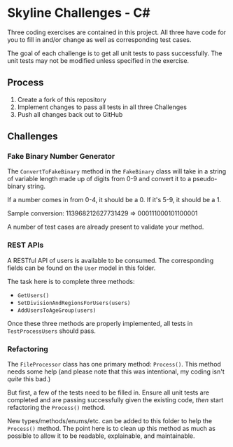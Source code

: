 # Skyline Challenges - C#
Three coding exercises are contained in this project. All three have code for you to fill in and/or change as well as corresponding test cases.

The goal of each challenge is to get all unit tests to pass successfully.  The unit tests may not be modified unless specified in the exercise.

## Process
1. Create a fork of this repository
1. Implement changes to pass all tests in all three Challenges
1. Push all changes back out to GitHub

## Challenges
### Fake Binary Number Generator
The `ConvertToFakeBinary` method in the `FakeBinary` class will take in a string of variable length made up of digits from 0-9 and convert it to a pseudo-binary string.

If a number comes in from 0-4, it should be a 0.  If it's 5-9, it should be a 1.  

Sample conversion: 113968212627731429 => 000111000101100001

A number of test cases are already present to validate your method.

### REST APIs
A RESTful API of users is available to be consumed.  The corresponding fields can be found on the `User` model in this folder.

The task here is to complete three methods:
* `GetUsers()`
* `SetDivisionAndRegionsForUsers(users)`
* `AddUsersToAgeGroup(users)`

Once these three methods are properly implemented, all tests in `TestProcessUsers` should pass.

### Refactoring
The `FileProcessor` class has one primary method: `Process()`.  This method needs some help (and please note that this was intentional, my coding isn't _quite_ this bad.)

But first, a few of the tests need to be filled in.  Ensure all unit tests are completed and are passing successfully given the existing code, _then_ start refactoring the `Process()` method.

New types/methods/enums/etc. can be added to this folder to help the `Process()` method.  The point here is to clean up this method as much as possible to allow it to be readable, explainable, and maintainable.